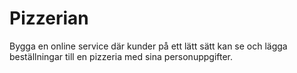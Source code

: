 # Pizzerian
Bygga en online service där kunder på ett lätt sätt kan se och lägga beställningar till en pizzeria med sina personuppgifter.
